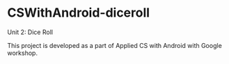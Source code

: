 # CSWithAndroid-diceroll

Unit 2: Dice Roll

This project is developed as a part of Applied CS with Android with Google workshop.


